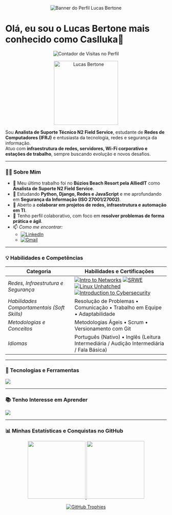 <p align="center">
  <img src="https://github.com/LucasBertone/LucasBertone/blob/main/banner.png?raw=true" alt="Banner do Perfil Lucas Bertone">
</p>

# Olá, eu sou o Lucas Bertone mais conhecido como Caslluka🐧

<p align="center">
  <img src="https://komarev.com/ghpvc/?username=LucasBertone&color=blueviolet&style=flat-square" alt="Contador de Visitas no Perfil">
</p>

<p align="center">
  <img src="https://avatars.githubusercontent.com/u/00000000?v=4" width="200" alt="Lucas Bertone">
</p>

Sou **Analista de Suporte Técnico N2 Field Service**, estudante de **Redes de Computadores (IFRJ)** e entusiasta da tecnologia, redes e segurança da informação.  
Atuo com **infraestrutura de redes, servidores, Wi-Fi corporativo e estações de trabalho**, sempre buscando evolução e novos desafios.

---

### 👨‍💻 Sobre Mim

- 🔭 Meu último trabalho foi no **Búzios Beach Resort pela AlliedIT** como **Analista de Suporte N2 Field Service**.  
- 🌱 Estudando **Python, Django, Redes e JavaScript** e me aprofundando em **Segurança da Informação (ISO 27001/27002)**.  
- 👯 Aberto a **colaborar em projetos de redes, infraestrutura e automação em TI**.  
- 🤝 Tenho perfil colaborativo, com foco em **resolver problemas de forma prática e ágil**.  
- 📫 *Como me encontrar:*  
  - [![LinkedIn](https://img.shields.io/badge/LinkedIn-0077B5?style=for-the-badge&logo=linkedin&logoColor=white)](https://www.linkedin.com/in/lucas-bertone-gasco-dos-santos/)  
  - [![Gmail](https://img.shields.io/badge/Gmail-D14836?style=for-the-badge&logo=gmail&logoColor=white)](mailto:lucas.bertone.rj@gmail.com)  

---

### 💡 Habilidades e Competências

| Categoria | Habilidades e Certificações |
| --- | --- |
| *Redes, Infraestrutura e Segurança* | [![Intro to Networks](https://images.credly.com/size/100x100/images/70d71df5-f3dc-4380-9b9d-f22513a70417/CCNAITN__1_.png)](https://www.credly.com/badges/22fdb190-24ea-4ce6-8df5-919d85195941/public_url) [![SRWE](https://images.credly.com/size/100x100/images/f4ccdba9-dd65-4349-baad-8f05df116443/CCNASRWE__1_.png)](https://www.credly.com/badges/f347de11-7ea2-4f99-bc54-d940a4172822/public_url ) [![Linux Unhatched](https://images.credly.com/size/110x110/images/f25ec9d4-c59d-49b9-944a-f160012e81cd/image.png)](https://www.credly.com/badges/d379f2a9-317d-4c75-85b5-61aad89e29b1/public_url) [![Introduction to Cybersecurity](https://images.credly.com/size/110x110/images/af8c6b4e-fc31-47c4-8dcb-eb7a2065dc5b/I2CS__1_.png)](https://www.credly.com/badges/44799929-9588-471b-9f3f-8829078f6af6/public_url) |
| *Habilidades Comportamentais (Soft Skills)* | Resolução de Problemas • Comunicação • Trabalho em Equipe • Adaptabilidade |
| *Metodologias e Conceitos* | Metodologias Ágeis • Scrum • Versionamento com Git |
| *Idiomas* | Português (Nativo) • Inglês (Leitura Intermediária / Audição Intermediária / Fala Básica) |

---

### 🚀 Tecnologias e Ferramentas

<p align="left">
  <a href="https://skillicons.dev">
    <img src="https://skillicons.dev/icons?i=html,css,python,git,vscode,linux,windows,network" />
  </a>
</p>

---

### 📚 Tenho Interesse em Aprender

<p align="left">
  <a href="https://skillicons.dev">
    <img src="https://skillicons.dev/icons?i=django,docker,ansible,c,cpp" />
  </a>
</p>

---

### 📊 Minhas Estatísticas e Conquistas no GitHub

<p align="center">
  <a href="https://github.com/Casluka">
    <img height="180em" src="https://github-readme-stats.vercel.app/api?username=Casluka&show_icons=true&theme=dracula&include_all_commits=true&count_private=true"/>
    <img height="180em" src="https://github-readme-stats.vercel.app/api/top-langs/?username=Casluka&layout=compact&langs_count=7&theme=dracula"/>
  </a>
</p>

<p align="center">
  <a href="https://github.com/ryo-ma/github-profile-trophy">
    <img src="https://github-profile-trophy.vercel.app/?username=Casluka&theme=dracula&column=7" alt="GitHub Trophies">
  </a>
</p>

